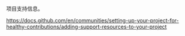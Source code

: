 项目支持信息。

https://docs.github.com/en/communities/setting-up-your-project-for-healthy-contributions/adding-support-resources-to-your-project

